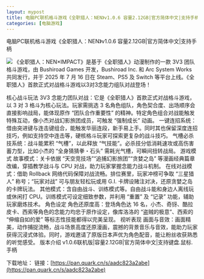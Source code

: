 ```yaml
---
layout: mypost
title: 电脑PC联机格斗游戏《全职猎人：NEN》v1.0.6 容量2.12GB|官方简体中文|支持手柄
categories: [电脑游戏]
---
```


电脑PC联机格斗游戏《全职猎人：NEN》v1.0.6 容量2.12GB|官方简体中文|支持手柄                 
                                            
![](https://s2.loli.net/2025/08/16/YedNqMHOp8DRtUo.webp)
《全职猎人：NEN×IMPACT》是基于《全职猎人》动漫制作的一款 3V3 团队格斗游戏，由 Bushiroad Games 开发，Bushiroad Inc. 和 Arc System Works 共同发行，并于 2025 年 7 月 16 日在 Steam、PS5 及 Switch 等平台上线。《全职猎人》首款正式对战格斗游戏以3对3念能力组队对战登场！




核心战斗玩法
3V3 念能力团队对战：它是《全职猎人》首款正式对战格斗游戏，以 3 对 3 格斗为核心玩法。玩家需挑选 3 名角色组队，角色契合度、出场顺序会直接影响战局，能体现原作 “团队合作重要性” 的精神。特定角色组合对战能触发特殊互动，像小杰对战幻影旅团成员，可触发 “强制成长” 动画。
一键连招系统：借由突进键与连击键组合，能触发华丽连段，新手易上手。同时其也保留深度连招技巧，例如支持空中连击等，硬核格斗玩家可探索更复杂的战斗技巧。
气槽必杀技系统：战斗能累积 “气槽”，以此释放 “气技能”。必杀技分低消耗速攻或高伤害蓄力型，比如小杰的 “全身猜猜拳・石头” 需耗光气槽，可瞬间扭转战局。
游戏模式
故事模式：关卡依据 “天空竞技场”“追捕幻影旅团”“贪婪之岛” 等漫画经典篇章改编，穿插教学战斗与 CPU 对战，助力玩家掌握念能力战斗机制。
在线对战模式：借助 Rollback 网络代码保障对战流畅。排位赛里，玩家冲榜可争取 “三星猎人” 称号；“玩家对战” 可与朋友轻松玩或用 G.I. 卡牌设赌注对决，还原贪婪之岛的卡牌玩法。
其他模式：含自由战斗、训练模式等。自由战斗能和身边人离线玩或休闲打 CPU。训练模式可设定细致参数，并利用 “重置” 及 “记录” 功能，辅助玩家磨炼技术。
角色设定
角色还原度高：登场角色达 16 名，小杰、奇犽、酷拉皮卡、西索等角色的念能力均忠于原作设定，像库洛洛的 “盗贼的极意”、西索的 “伸缩自如的爱” 等标志性技能都得以完美呈现。
视听表现
画面与音效：画面精美，动作捕捉流畅，战斗场景高度还原漫画，震撼的背景音乐与音效，能助力玩家获得沉浸式体验。同时，游戏邀请了原版日本声优为角色配音，能让粉丝收获熟悉的听觉感受。
版本介绍
v1.0.6联机版|容量2.12GB|官方简体中文|支持键盘.鼠标.手柄

下载地址：
链接：[https://pan.quark.cn/s/aadc823a2abe](https://pan.quark.cn/s/aadc823a2abe)
